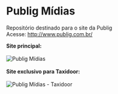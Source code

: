 # Publig Mídias
Repositório destinado para o site da Publig <br>
Acesse: http://www.publig.com.br/ <br>

<b>Site principal:</b><br><br>
![Publig Mídias](http://www.publig.com.br/assets/img/publig02.jpg "Optional title")
<br><br>
<b>Site exclusivo para Taxidoor:</b><br><br>
![Publig Mídias - Taxidoor](http://www.publig.com.br/assets/img/publig03.jpg "Optional title")
